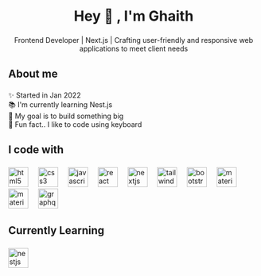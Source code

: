 <h1 align="center">Hey 👋 , I'm Ghaith</h1>

###

<p align="center">Frontend Developer | Next.js | Crafting user-friendly and responsive web applications to meet client needs</p>

###

<h2 align="left">About me</h2>

###

<p align="left">✨ Started in Jan 2022<br>📚 I'm currently learning Nest.js<br>🎯 My goal is to build something big<br>🎲 Fun fact.. I like to code using keyboard</p>

###

<h2 align="left">I code with</h2>

###

<div align="left">
  <img src="https://cdn.jsdelivr.net/gh/devicons/devicon/icons/html5/html5-original.svg" height="40" alt="html5 logo"  />
  <img width="12" />
  <img src="https://cdn.jsdelivr.net/gh/devicons/devicon/icons/css3/css3-original.svg" height="40" alt="css3 logo"  />
  <img width="12" />
  <img src="https://cdn.jsdelivr.net/gh/devicons/devicon/icons/javascript/javascript-original.svg" height="40" alt="javascript logo"  />
  <img width="12" />
  <img src="https://cdn.jsdelivr.net/gh/devicons/devicon/icons/react/react-original.svg" height="40" alt="react logo"  />
  <img width="12" />
  <img src="https://cdn.jsdelivr.net/gh/devicons/devicon/icons/nextjs/nextjs-original.svg" height="40" alt="nextjs logo"  />
  <img width="12" />
  <img src="https://cdn.simpleicons.org/tailwindcss/06B6D4" height="40" alt="tailwindcss logo"  />
  <img width="12" />
  <img src="https://cdn.jsdelivr.net/gh/devicons/devicon/icons/bootstrap/bootstrap-original.svg" height="40" alt="bootstrap logo"  />
  <img width="12" />
  <img src="https://cdn.jsdelivr.net/gh/devicons/devicon/icons/materialui/materialui-original.svg" height="40" alt="materialui logo"  />
  <img width="12" />
  <img src="https://external-content.duckduckgo.com/iu/?u=https%3A%2F%2Fd33wubrfki0l68.cloudfront.net%2F6e818a6053f5a11d48f2070de259173df357290c%2F207d7%2F_assets%2F_images%2Fspline_logo.png&f=1&nofb=1&ipt=e2bc8624c6000ba6bbb02cdea550ce88e38615b6203e2fee14df968b131ffced&ipo=images" height="40" alt="materialui logo"  />
  <img width="12" />
  <img src="https://cdn.jsdelivr.net/gh/devicons/devicon/icons/graphql/graphql-plain.svg" height="40" alt="graphql logo"  />
</div>

###

<h2 align="left">Currently Learning</h2>

###

<div align="left">
  <img src="https://cdn.simpleicons.org/nestjs/E0234E" height="40" alt="nestjs logo"  />
</div>

###
